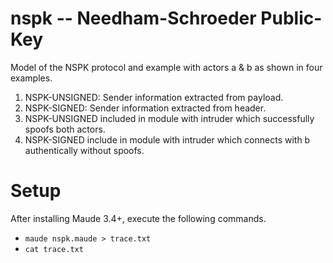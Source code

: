 # nspk -- Needham-Schroeder Public-Key

Model of the NSPK protocol and example with actors a & b as shown in four examples.
1. NSPK-UNSIGNED: Sender information extracted from payload. 
2. NSPK-SIGNED: Sender information extracted from header.
3. NSPK-UNSIGNED included in module with intruder which successfully spoofs both actors. 
4. NSPK-SIGNED include in module with intruder which connects with b authentically without spoofs.


# Setup
After installing Maude 3.4+, execute the following commands.
- `maude nspk.maude > trace.txt`
- `cat trace.txt`
